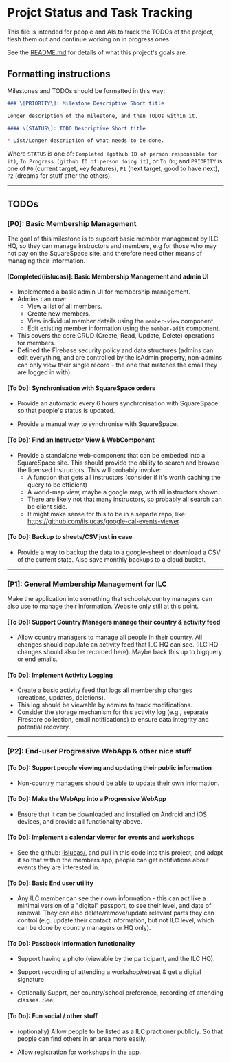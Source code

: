 # Projct Status and Task Tracking

This file is intended for people and AIs to track the TODOs of the project,
flesh them out and continue working on in progress ones.

See the [README.md](./README.md) for details of what this project's goals are.

## Formatting instructions

Milestones and TODOs should be formatted in this way: 

```md
### \[PRIORITY\]: Milestone Descriptive Short title

Longer description of the milestone, and then TODOs within it.

#### \[STATUS\]: TODO Descriptive Short title

* List/Longer description of what needs to be done. 
```

Where `STATUS` is one of: `Completed (github ID of person responsible for it)`,
`In Progress (github ID of person doing it)`, or `To Do`; and `PRIORITY` is one
of `P0` (current target, key features), `P1` (next target, good to have next),
`P2` (dreams for stuff after the others).

---

## TODOs

### \[P0\]: Basic Membership Management

The goal of this milestone is to support basic member management by ILC HQ, so
they can manage instructors and members, e.g for those who may not pay on the
SquareSpace site, and therefore need other means of managing their information.

#### \[Completed(iislucas)\]: Basic Membership Management and admin UI

* Implemented a basic admin UI for membership management.
* Admins can now:
    - View a list of all members.
    - Create new members.
    - View individual member details using the `member-view` component.
    - Edit existing member information using the `member-edit` component.
* This covers the core CRUD (Create, Read, Update, Delete) operations for members.
* Defined the Firebase security policy and data structures (admins can edit everything, and are controlled by the isAdmin property, non-admins can only view their single record - the one that matches the email they are logged in with).

#### \[To Do\]: Synchronisation with SquareSpace orders

* Provide an automatic every 6 hours synchronisation with SquareSpace so that
  people's status is updated. 

* Provide a manual way to synchronise with SquareSpace.

#### \[To Do\]: Find an Instructor View & WebComponent

* Provide a standalone web-component that can be embeded into a SquareSpace
  site. This should provide the ability to search and browse the licensed
  Instructors. This will probably involve: 
    - A function that gets all instructors (consider if it's worth caching the
      query to be efficient)
    - A world-map view, maybe a google map, with all instructors shown.
    - There are likely not that many instructors, so probably all search can be
      client side. 
    - It might make sense for this to be in a separte repo, like:
      https://github.com/iislucas/google-cal-events-viewer

#### \[To Do\]: Backup to sheets/CSV just in case

* Provide a way to backup the data to a google-sheet or download a CSV of the
  current state. Also save monthly backups to a cloud bucket.

---

### \[P1\]: General Membership Management for ILC

Make the application into something that schools/country managers can also use
to manage their information. Website only still at this point. 

#### \[To Do\]: Support Country Managers manage their country & activity feed

* Allow country managers to manage all people in their country. All changes
  should populate an activity feed that ILC HQ can see. (ILC HQ changes should
  also be recorded here). Maybe back this up to bigquery or end emails.

#### \[To Do\]: Implement Activity Logging

* Create a basic activity feed that logs all membership changes (creations, updates, deletions).
* This log should be viewable by admins to track modifications.
* Consider the storage mechanism for this activity log (e.g., separate Firestore collection, email notifications) to ensure data integrity and potential recovery.

---

### \[P2\]: End-user Progressive WebApp & other nice stuff

#### \[To Do\]: Support people viewing and updating their public information

* Non-country managers should be able to update their own information.

#### \[To Do\]: Make the WebApp into a Progressive WebApp

* Ensure that it can be downloaded and installed on Android and iOS devices, and
  provide all functionality above.

#### \[To Do\]: Implement a calendar viewer for events and workshops

* See the github: [iislucas/](github.com/iislucas/google-cal-events-viewer), and
  pull in this code into this project, and adapt it so that within the members
  app, people can get notifiations about events they are interested in.

#### \[To Do\]: Basic End user utility

* Any ILC member can see their own information - this can act like a minimal
  version of a "digital" passport, to see their level, and date of renewal. They
  can also delete/remove/update relevant parts they can control (e.g. update
  their contact information, but not ILC level, which can be done by country
  managers or HQ only).

#### \[To Do\]: Passbook information functionality

* Support having a photo (viewable by the participant, and the ILC HQ).

* Support recording of attending a workshop/retreat & get a digital signature

* Optionally Supprt, per country/school preference, recording of attending
  classes. See: 

#### \[To Do\]: Fun social / other stuff

 * (optionally) Allow people to be listed as a ILC practioner publicly. So that
   people can find others in an area more easily.

 * Allow registration for workshops in the app.
